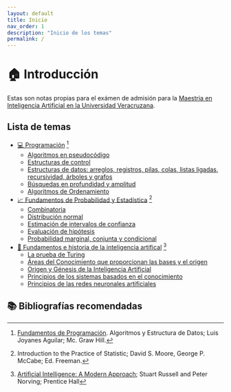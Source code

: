 ```yaml
---
layout: default
title: Inicio
nav_order: 1
description: "Inicio de los temas"
permalink: /
---
```


# 🏠 Introducción
Estas son notas propias para el exámen de admisión para la [Maestria en Inteligencia Artificial en la Universidad Veracruzana](https://www.uv.mx/mia/).

## Lista de temas

- [💻 Programación](https://baldeadr.github.io/Inteligencia-Artifical/docs/Programacion.html) [^1]
  + [Algoritmos en pseudocódigo]()
  + [Estructuras  de control]()
  + [Estructuras de datos: arreglos, registros, pilas, colas, listas ligadas, recursividad, árboles y grafos]()
  + [Búsquedas en profundidad y amplitud]()
  + [Algoritmos de Ordenamiento]()
- [📈 Fundamentos de Probabilidad y Estadística](https://baldeadr.github.io/Inteligencia-Artifical/docs/Fundamentos%20de%20Probabilidad%20y%20Estadistica.html) [^2]
  + [Combinatoria]()
  + [Distribución normal]()
  + [Estimación de intervalos de confianza]()
  + [Evaluación de hipótesis]()
  + [Probabilidad marginal, conjunta y condicional]()
- [🧠 Fundamentos e historia de la inteligencia artifical](https://baldeadr.github.io/Inteligencia-Artifical/docs/Fundamentos%20de%20historia%20de%20la%20Inteligencia%20Artifical.html) [^3]
  + [La prueba de Turing]()
  + [Áreas del Conocimiento que proporcionan las bases y el origen]()
  + [Origen y Génesis de la Inteligencia Artificial]()
  + [Principios de los sistemas basados en el conocimiento]()
  + [Principios de las redes neuronales artificiales]()




## 📚 Bibliografías recomendadas

[^1]: [Fundamentos de Programación](https://github.com/baldeadr/Inteligencia-Artifical/raw/master/libros/Fundamentos-de-programaci%C3%B3n-4ta-Edici%C3%B3n-Luis-Joyanes-Aguilar-2.pdf). Algoritmos y Estructura de Datos; Luis Joyanes Aguilar; Mc. Graw Hill.
[^2]: Introduction to the Practice of Statistic; David S. Moore, George P. McCabe; Ed. Freeman.
[^3]: [Artificial Intelligence: A Modern Approach](https://github.com/baldeadr/Inteligencia-Artifical/raw/master/libros/Inteligencia_artificial_Un_enfoque.pdf); Stuart Russell and Peter Norving; Prentice Hall
